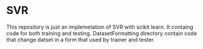 # SVR
This repository is just an implemetation of SVR with scikit learn.
It containg code for both training and testing.
DatasetFormatting directory contain code that change datset in a form that used by trainer and tester.  
